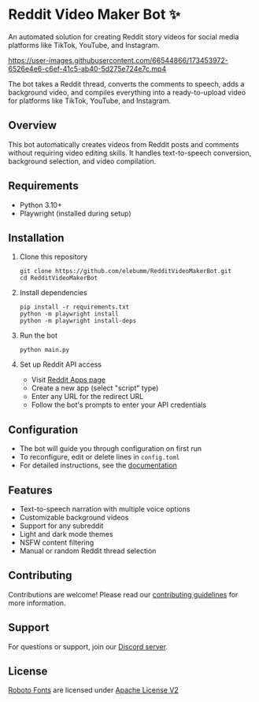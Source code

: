 # Reddit Video Maker Bot ✨

An automated solution for creating Reddit story videos for social media platforms like TikTok, YouTube, and Instagram.

https://user-images.githubusercontent.com/66544866/173453972-6526e4e6-c6ef-41c5-ab40-5d275e724e7c.mp4

The bot takes a Reddit thread, converts the comments to speech, adds a background video, and compiles everything into a ready-to-upload video for platforms like TikTok, YouTube, and Instagram.

## Overview

This bot automatically creates videos from Reddit posts and comments without requiring video editing skills. It handles text-to-speech conversion, background selection, and video compilation.

## Requirements

- Python 3.10+
- Playwright (installed during setup)

## Installation

1. Clone this repository
   ```
   git clone https://github.com/elebumm/RedditVideoMakerBot.git
   cd RedditVideoMakerBot
   ```

2. Install dependencies
   ```
   pip install -r requirements.txt
   python -m playwright install
   python -m playwright install-deps
   ```

3. Run the bot
   ```
   python main.py
   ```

4. Set up Reddit API access
   - Visit [Reddit Apps page](https://www.reddit.com/prefs/apps)
   - Create a new app (select "script" type)
   - Enter any URL for the redirect URL
   - Follow the bot's prompts to enter your API credentials

## Configuration

- The bot will guide you through configuration on first run
- To reconfigure, edit or delete lines in `config.toml`
- For detailed instructions, see the [documentation](https://reddit-video-maker-bot.netlify.app/)

## Features

- Text-to-speech narration with multiple voice options
- Customizable background videos
- Support for any subreddit
- Light and dark mode themes
- NSFW content filtering
- Manual or random Reddit thread selection

## Contributing

Contributions are welcome! Please read our [contributing guidelines](CONTRIBUTING.md) for more information.

## Support

For questions or support, join our [Discord server](https://discord.gg/qfQSx45xCV).

## License

[Roboto Fonts](https://fonts.google.com/specimen/Roboto/about) are licensed under [Apache License V2](https://www.apache.org/licenses/LICENSE-2.0)
